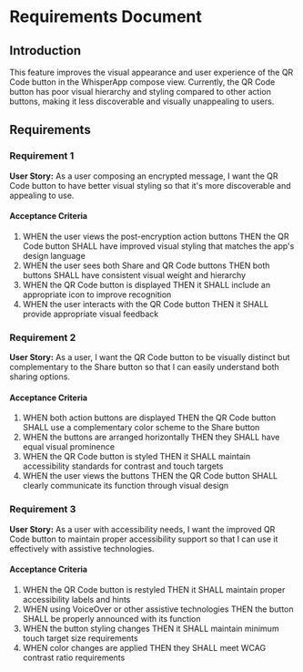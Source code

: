 # Requirements Document

## Introduction

This feature improves the visual appearance and user experience of the QR Code button in the WhisperApp compose view. Currently, the QR Code button has poor visual hierarchy and styling compared to other action buttons, making it less discoverable and visually unappealing to users.

## Requirements

### Requirement 1

**User Story:** As a user composing an encrypted message, I want the QR Code button to have better visual styling so that it's more discoverable and appealing to use.

#### Acceptance Criteria

1. WHEN the user views the post-encryption action buttons THEN the QR Code button SHALL have improved visual styling that matches the app's design language
2. WHEN the user sees both Share and QR Code buttons THEN both buttons SHALL have consistent visual weight and hierarchy
3. WHEN the QR Code button is displayed THEN it SHALL include an appropriate icon to improve recognition
4. WHEN the user interacts with the QR Code button THEN it SHALL provide appropriate visual feedback

### Requirement 2

**User Story:** As a user, I want the QR Code button to be visually distinct but complementary to the Share button so that I can easily understand both sharing options.

#### Acceptance Criteria

1. WHEN both action buttons are displayed THEN the QR Code button SHALL use a complementary color scheme to the Share button
2. WHEN the buttons are arranged horizontally THEN they SHALL have equal visual prominence
3. WHEN the QR Code button is styled THEN it SHALL maintain accessibility standards for contrast and touch targets
4. WHEN the user views the buttons THEN the QR Code button SHALL clearly communicate its function through visual design

### Requirement 3

**User Story:** As a user with accessibility needs, I want the improved QR Code button to maintain proper accessibility support so that I can use it effectively with assistive technologies.

#### Acceptance Criteria

1. WHEN the QR Code button is restyled THEN it SHALL maintain proper accessibility labels and hints
2. WHEN using VoiceOver or other assistive technologies THEN the button SHALL be properly announced with its function
3. WHEN the button styling changes THEN it SHALL maintain minimum touch target size requirements
4. WHEN color changes are applied THEN they SHALL meet WCAG contrast ratio requirements